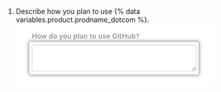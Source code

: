 1. Describe how you plan to use {% data variables.product.prodname_dotcom %}.
 ![Description field for how you plan to use {% data variables.product.prodname_dotcom %}](/assets/images/help/education/purpose-for-github-education.png)
